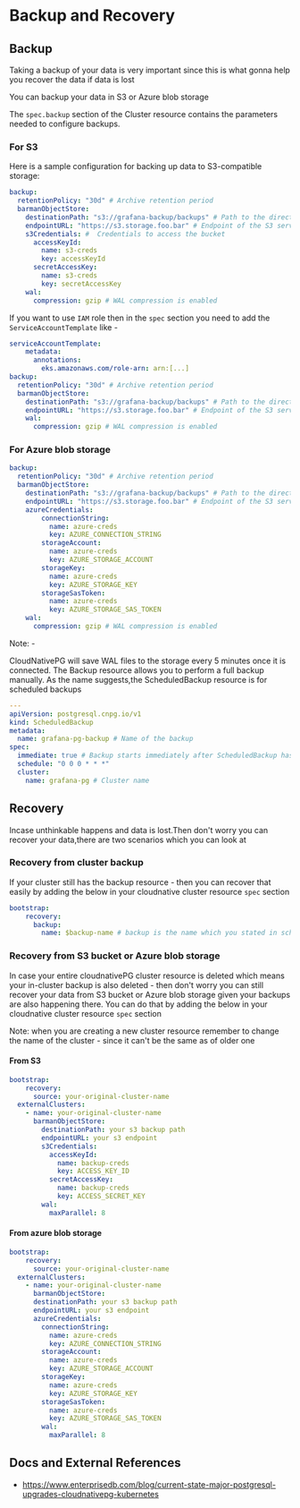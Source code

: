 # Backup and Recovery

## Backup

Taking a backup of your data is very important since this is what gonna help you recover the data if data is lost

You can backup your data in S3 or Azure blob storage

The `spec.backup` section of the Cluster resource contains the parameters needed to configure backups.

### For S3

Here is a sample configuration for backing up data to S3-compatible storage:

```yaml
backup:
  retentionPolicy: "30d" # Archive retention period
  barmanObjectStore:
    destinationPath: "s3://grafana-backup/backups" # Path to the directory
    endpointURL: "https://s3.storage.foo.bar" # Endpoint of the S3 service
    s3Credentials: #  Credentials to access the bucket
      accessKeyId:
        name: s3-creds
        key: accessKeyId
      secretAccessKey:
        name: s3-creds
        key: secretAccessKey
    wal:
      compression: gzip # WAL compression is enabled
```

If you want to use `IAM` role then in the `spec` section you need to
add the `ServiceAccountTemplate` like -

```yaml
serviceAccountTemplate:
    metadata:
      annotations:
        eks.amazonaws.com/role-arn: arn:[...]
backup:
  retentionPolicy: "30d" # Archive retention period
  barmanObjectStore:
    destinationPath: "s3://grafana-backup/backups" # Path to the directory
    endpointURL: "https://s3.storage.foo.bar" # Endpoint of the S3 service
    wal:
      compression: gzip # WAL compression is enabled
```

### For Azure blob storage

```yaml
backup:
  retentionPolicy: "30d" # Archive retention period
  barmanObjectStore:
    destinationPath: "s3://grafana-backup/backups" # Path to the directory
    endpointURL: "https://s3.storage.foo.bar" # Endpoint of the S3 service
    azureCredentials:
        connectionString:
          name: azure-creds
          key: AZURE_CONNECTION_STRING
        storageAccount:
          name: azure-creds
          key: AZURE_STORAGE_ACCOUNT
        storageKey:
          name: azure-creds
          key: AZURE_STORAGE_KEY
        storageSasToken:
          name: azure-creds
          key: AZURE_STORAGE_SAS_TOKEN
    wal:
      compression: gzip # WAL compression is enabled
```

Note: -

CloudNativePG will save WAL files to the storage every 5 minutes once it is connected.
The Backup resource allows you to perform a full backup manually.
As the name suggests,the ScheduledBackup resource is for scheduled backups

```yaml
---
apiVersion: postgresql.cnpg.io/v1
kind: ScheduledBackup
metadata:
  name: grafana-pg-backup # Name of the backup
spec:
  immediate: true # Backup starts immediately after ScheduledBackup has been created
  schedule: "0 0 0 * * *"
  cluster:
    name: grafana-pg # Cluster name
```

## Recovery

Incase unthinkable happens and data is lost.Then don't worry
you can recover your data,there are two scenarios which you can look at

### Recovery from cluster backup

If your cluster still has the backup resource - then you can recover
that easily by adding the below in your cloudnative cluster resource `spec` section

```yaml
bootstrap:
    recovery:
      backup:
        name: $backup-name # backup is the name which you stated in scheduled backup above
```

### Recovery from S3 bucket or Azure blob storage

In case your entire cloudnativePG cluster resource is deleted
which means your in-cluster backup is also deleted - then don't
worry you can still recover your data from S3 bucket or Azure blob
storage given your backups are also happening there.
You can do that by adding the below in your cloudnative cluster resource `spec` section

Note: when you are creating a new cluster resource remember to change
the name of the cluster - since it can't be the same as of older one

#### From S3

```yaml
bootstrap:
    recovery:
      source: your-original-cluster-name
  externalClusters:
    - name: your-original-cluster-name
      barmanObjectStore:
        destinationPath: your s3 backup path
        endpointURL: your s3 endpoint
        s3Credentials:
          accessKeyId:
            name: backup-creds
            key: ACCESS_KEY_ID
          secretAccessKey:
            name: backup-creds
            key: ACCESS_SECRET_KEY
        wal:
          maxParallel: 8
```

#### From azure blob storage

```yaml
bootstrap:
    recovery:
      source: your-original-cluster-name
  externalClusters:
    - name: your-original-cluster-name
      barmanObjectStore:
      destinationPath: your s3 backup path
      endpointURL: your s3 endpoint
      azureCredentials:
        connectionString:
          name: azure-creds
          key: AZURE_CONNECTION_STRING
        storageAccount:
          name: azure-creds
          key: AZURE_STORAGE_ACCOUNT
        storageKey:
          name: azure-creds
          key: AZURE_STORAGE_KEY
        storageSasToken:
          name: azure-creds
          key: AZURE_STORAGE_SAS_TOKEN
        wal:
          maxParallel: 8
```

## Docs and External References

- https://www.enterprisedb.com/blog/current-state-major-postgresql-upgrades-cloudnativepg-kubernetes
